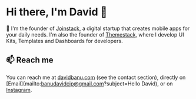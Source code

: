 # Hi there, I'm David 👋


🚀 I'm the founder of [Joinstack](https://joinstack.github.io), a digital startup that creates mobile apps for your daily needs. I'm also the founder of [Themestack](https://themestack.github.io), where I develop UI Kits, Templates and Dashboards for developers.


## 📫 Reach me

You can reach me at [davidbanu.com](https://davidbanu.github.io) (see the contact section), directly on  [Email](mailto:banudavidcip@gmail.com?subject=Hello David), or on [Instagram](https://www.instagram.com/davidbanu_/). 
